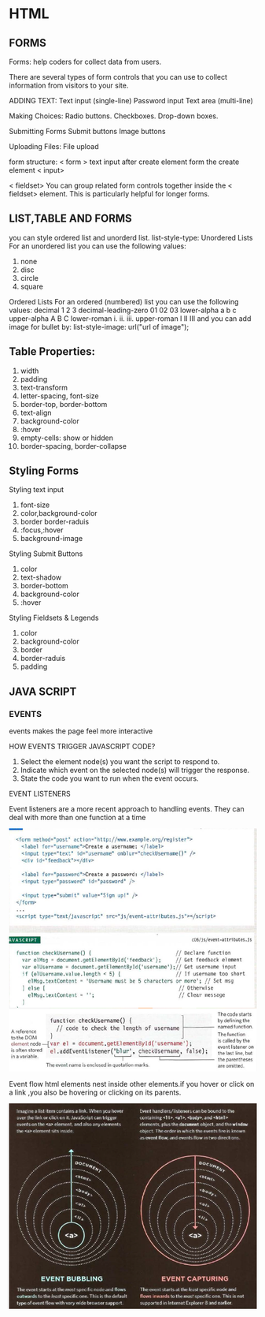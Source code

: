 # HTML

## FORMS

Forms: help coders for collect data from users.

There are several types of form controls that you can use to collect information from visitors to your site.

ADDING TEXT:
Text input (single-line)
Password input
Text area (multi-line)

Making Choices:
Radio buttons.
Checkboxes.
Drop-down boxes.

Submitting Forms
Submit buttons
Image buttons

Uploading Files:
File upload

form structure:
< form >
text input
after create element form the create element < input>

< fieldset>
You can group related form controls together inside the < fieldset> element. This is particularly helpful for longer forms.

## LIST,TABLE AND FORMS 

you can style ordered list and unorderd list.
list-style-type:
Unordered Lists
For an unordered list you can use
the following values:

1. none
2. disc
3. circle
4. square 

Ordered Lists
For an ordered (numbered) list
you can use the following values:
decimal
1 2 3
decimal-leading-zero
01 02 03
lower-alpha
a b c
upper-alpha
A B C
lower-roman
i. ii. iii.
upper-roman
I II III
and you can add image for bullet  by:
list-style-image: url("url of image");

## Table Properties:

1. width
2. padding
3. text-transform
4. letter-spacing, font-size
5. border-top, border-bottom
6. text-align
7. background-color
8. :hover
9. empty-cells: show or hidden
10. border-spacing, border-collapse

## Styling Forms

Styling text input

1. font-size
2. color,background-color
3. border border-raduis
4. :focus,:hover
5. background-image

Styling Submit Buttons

1. color
2. text-shadow
3. border-bottom
4. background-color
5. :hover

Styling Fieldsets & Legends

1. color
2. background-color
3. border
4. border-raduis
5. padding

## JAVA SCRIPT

### EVENTS

events makes the page feel more interactive

HOW EVENTS TRIGGER JAVASCRIPT CODE?

1. Select the element node(s) you want the script to respond to.
2. Indicate which event on the selected node(s) will trigger the response.
3. State the code you want to run when the event occurs.

EVENT LISTENERS

Event listeners are a more recent approach to handling events. They can deal with more than one function at a time

![example](imagesclass09/example.png)
![example2](imagesclass09/example2.png)

Event flow
html elements nest inside other elements.if you hover or click on a link ,you also be hovering or clicking on its parents.

![eventflow](imagesclass09/eventflow.png)